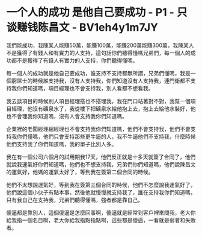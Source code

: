 # 一个人的成功 是他自己要成功 - P1 - 只谈赚钱陈昌文 - BV1eh4y1m7JY

我們能成功，我陳某人能賺50萬，能賺100萬，能賺200萬能賺300萬，我陳某人不是獲得了有錢人和有實力的人支持，這句話你們聽得懂嗎兄弟們，每一個人的成功都不是獲得了有錢人有實力的人支持，你們聽得懂嗎。

每一個人的成功就是他自己要成功，誰支持不支持都無所謂，兄弟們懂嗎，我是一個窮屌士的時候誰支持我，沒有人支持我，你們知道沒有人支持我，連門衛都不支持我你們知道嗎，項目經理也不會支持我，別人看都不想看我。

我去談項目的時候別人項目經理搭也不搭理我，我在門口站著對不對，我幫一個項目經理，他沒有礦泉水了，我從樓下把礦泉水給他抱上去，抱上去給他水裝好，他也不會理我你知道嗎，沒有人會支持我你們知道嗎。

企業裡的老闆經理總經理也不會支持我你們知道嗎，他們不會支持我，他們不會支持我你們懂嗎，他們只會支持那些更牛逼的人，我不牛逼他們不支持我，什麼時候他們支持我了你們知道嗎，我的單子比別人多。

我在有一個公司六個月的試用期我17天，他們反正就是十多天就簽了合同了，他們就說我運氣好你們知道嗎，他們也不想支持我，兄弟們你們知道嗎，他們說陳昌文的運氣好，他媽的運氣太好了，等到我在簽第二個合同的時候。

他們不太想說運氣好，等到我在簽第三個合同的時候，他們不怎麼說我運氣好了，他們說這個小伙子有點本事，然後他就慢慢就支持我了，誰在支持我你們知道嗎，只有我自己在支持我，兄弟們聽得懂嗎，強者都是靠自己。

傻逼都是靠別人，這個傻逼是怎麼回事啊，傻逼就是經常到客戶裡來問我，老大你給我指一個名目啊，老大你給我指點指點啊，這些都是傻逼，一看就是弱者和失敗者。

